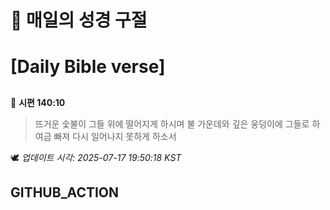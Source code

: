 # 🙏 매일의 성경 구절
# [Daily Bible verse]
##
<!-- START_BIBLE_VERSE -->
📖 **시편 140:10**
> 뜨거운 숯불이 그들 위에 떨어지게 하시며 불 가운데와 깊은 웅덩이에 그들로 하여금 빠져 다시 일어나지 못하게 하소서

🕊️ _업데이트 시각: 2025-07-17 19:50:18 KST_
  <!-- END_BIBLE_VERSE -->
## GITHUB_ACTION
